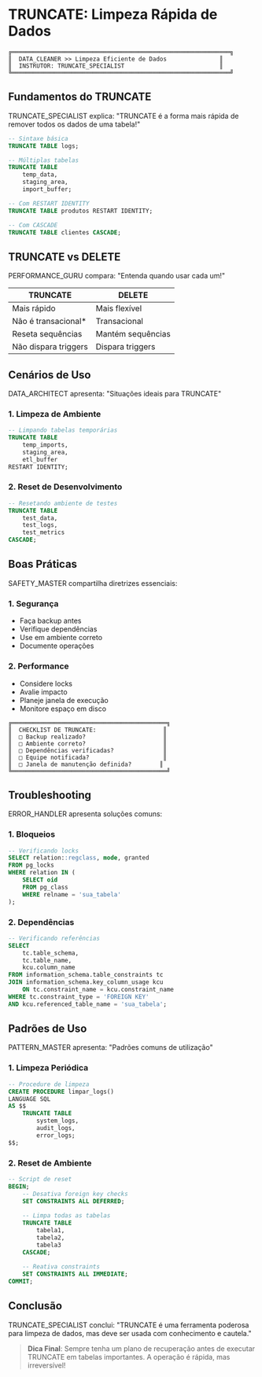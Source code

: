 # TRUNCATE: Limpeza Rápida de Dados

```ascii
╔══════════════════════════════════════════════════════════════╗
║  DATA_CLEANER >> Limpeza Eficiente de Dados               ║
║  INSTRUTOR: TRUNCATE_SPECIALIST                           ║
╚══════════════════════════════════════════════════════════════╝
```

## Fundamentos do TRUNCATE

TRUNCATE_SPECIALIST explica: "TRUNCATE é a forma mais rápida de remover todos os dados de uma tabela!"

```sql
-- Sintaxe básica
TRUNCATE TABLE logs;

-- Múltiplas tabelas
TRUNCATE TABLE 
    temp_data, 
    staging_area, 
    import_buffer;

-- Com RESTART IDENTITY
TRUNCATE TABLE produtos RESTART IDENTITY;

-- Com CASCADE
TRUNCATE TABLE clientes CASCADE;
```

## TRUNCATE vs DELETE

PERFORMANCE_GURU compara: "Entenda quando usar cada um!"

| TRUNCATE | DELETE |
|----------|--------|
| Mais rápido | Mais flexível |
| Não é transacional* | Transacional |
| Reseta sequências | Mantém sequências |
| Não dispara triggers | Dispara triggers |

## Cenários de Uso

DATA_ARCHITECT apresenta: "Situações ideais para TRUNCATE"

### 1. Limpeza de Ambiente

```sql
-- Limpando tabelas temporárias
TRUNCATE TABLE 
    temp_imports,
    staging_area,
    etl_buffer
RESTART IDENTITY;
```

### 2. Reset de Desenvolvimento

```sql
-- Resetando ambiente de testes
TRUNCATE TABLE 
    test_data,
    test_logs,
    test_metrics
CASCADE;
```

## Boas Práticas

SAFETY_MASTER compartilha diretrizes essenciais:

### 1. Segurança
- Faça backup antes
- Verifique dependências
- Use em ambiente correto
- Documente operações

### 2. Performance
- Considere locks
- Avalie impacto
- Planeje janela de execução
- Monitore espaço em disco

```ascii
╔════════════════════════════════════════════╗
║  CHECKLIST DE TRUNCATE:                   ║
║  □ Backup realizado?                      ║
║  □ Ambiente correto?                      ║
║  □ Dependências verificadas?              ║
║  □ Equipe notificada?                     ║
║  □ Janela de manutenção definida?        ║
╚════════════════════════════════════════════╝
```

## Troubleshooting

ERROR_HANDLER apresenta soluções comuns:

### 1. Bloqueios

```sql
-- Verificando locks
SELECT relation::regclass, mode, granted
FROM pg_locks
WHERE relation IN (
    SELECT oid 
    FROM pg_class 
    WHERE relname = 'sua_tabela'
);
```

### 2. Dependências

```sql
-- Verificando referências
SELECT 
    tc.table_schema, 
    tc.table_name, 
    kcu.column_name
FROM information_schema.table_constraints tc
JOIN information_schema.key_column_usage kcu
    ON tc.constraint_name = kcu.constraint_name
WHERE tc.constraint_type = 'FOREIGN KEY'
AND kcu.referenced_table_name = 'sua_tabela';
```

## Padrões de Uso

PATTERN_MASTER apresenta: "Padrões comuns de utilização"

### 1. Limpeza Periódica

```sql
-- Procedure de limpeza
CREATE PROCEDURE limpar_logs()
LANGUAGE SQL
AS $$
    TRUNCATE TABLE 
        system_logs,
        audit_logs,
        error_logs;
$$;
```

### 2. Reset de Ambiente

```sql
-- Script de reset
BEGIN;
    -- Desativa foreign key checks
    SET CONSTRAINTS ALL DEFERRED;
    
    -- Limpa todas as tabelas
    TRUNCATE TABLE 
        tabela1,
        tabela2,
        tabela3
    CASCADE;
    
    -- Reativa constraints
    SET CONSTRAINTS ALL IMMEDIATE;
COMMIT;
```

## Conclusão

TRUNCATE_SPECIALIST conclui: "TRUNCATE é uma ferramenta poderosa para limpeza de dados, mas deve ser usada com conhecimento e cautela."

> **Dica Final**: Sempre tenha um plano de recuperação antes de executar TRUNCATE em tabelas importantes. A operação é rápida, mas irreversível!
